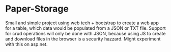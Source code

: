# Paper-Storage

Small and simple project using web tech + bootstrap to create a web app for a table, which data would be populated from a JSON or TXT file. Support for crud operations will only be done with JSON, because using JS to create and download files in the browser is a security hazzard. Might experiment with this on asp.net.
